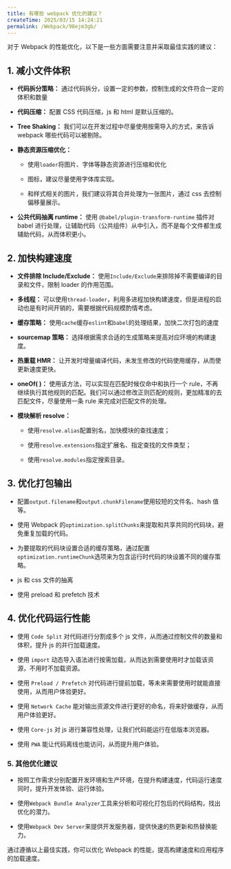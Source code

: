 ```yaml
---
title: 有哪些 webpack 优化的建议？
createTime: 2025/03/15 14:24:21
permalink: /Webpack/98ejm3gb/
---
```


对于 Webpack 的性能优化，以下是一些方面需要注意并采取最佳实践的建议：

## 1. 减小文件体积

- **代码拆分策略：** 通过代码拆分，设置一定的参数，控制生成的文件符合一定的体积和数量

- **代码压缩：** 配置 CSS 代码压缩，js 和 html 是默认压缩的。

- **Tree Shaking：** 我们可以在开发过程中尽量使用按需导入的方式，来告诉 webpack 哪些代码可以被剔除。

- **静态资源压缩优化：**

  - 使用`loader`将图片、字体等静态资源进行压缩和优化

  - 图标，建议尽量使用字体库实现。

  - 和样式相关的图片，我们建议将其合并处理为一张图片，通过 css 去控制偏移量展示。

- **公共代码抽离 runtime：** 使用 `@babel/plugin-transform-runtime` 插件对 babel 进行处理，让辅助代码（公共组件）从中引入，而不是每个文件都生成辅助代码，从而体积更小。

## 2. 加快构建速度

- **文件排除 Include/Exclude：** 使用`Include/Exclude`来排除掉不需要编译的目录和文件，限制 loader 的作用范围。

- **多线程：** 可以使用`thread-loader`，利用多进程加快构建速度，但是进程的启动也是有时间开销的，需要根据代码规模酌情考虑。

- **缓存策略：** 使用`cache`缓存`eslint`和`babel`的处理结果，加快二次打包的速度

- **sourcemap 策略：** 选择根据需求合适的生成策略来提高对应环境的构建速度。

- **热重载 HMR：** 让开发时增量编译代码，未发生修改的代码使用缓存，从而使更新速度更快。

- **oneOf( )：** 使用该方法，可以实现在匹配时候仅命中和执行一个 rule，不再继续执行其他规则的匹配。我们可以通过修改正则匹配的规则，更加精准的去匹配文件，尽量使用一条 rule 来完成对匹配文件的处理。

- **模块解析 resolve：**

  - 使用`resolve.alias`配置别名，加快模块的查找速度；

  - 使用`‌resolve.extensions`指定扩展名、指定查找的文件类型；

  - 使用`‌resolve.modules`指定搜索目录。

## 3. 优化打包输出

- 配置`output.filename`和`output.chunkFilename`使用较短的文件名、hash 值等。

- 使用 Webpack 的`optimization.splitChunks`来提取和共享共同的代码块，避免重复加载的代码。

- 为要提取的代码块设置合适的缓存策略，通过配置`optimization.runtimeChunk`选项来为包含运行时代码的块设置不同的缓存策略。

- js 和 css 文件的抽离

- 使用 preload 和 prefetch 技术

## 4. 优化代码运行性能

- 使用 `Code Split` 对代码进行分割成多个 js 文件，从而通过控制文件的数量和体积，提升 js 的并行加载速度。

- 使用 `import` 动态导入语法进行按需加载，从而达到需要使用时才加载该资源，不用时不加载资源。

- 使用 `Preload / Prefetch` 对代码进行提前加载，等未来需要使用时就能直接使用，从而用户体验更好。

- 使用 `Network Cache` 能对输出资源文件进行更好的命名，将来好做缓存，从而用户体验更好。

- 使用 `Core-js` 对 js 进行兼容性处理，让我们代码能运行在低版本浏览器。

- 使用 `PWA` 能让代码离线也能访问，从而提升用户体验。

### 5. 其他优化建议

- 按照工作需求分别配置开发环境和生产环境，在提升构建速度，代码运行速度同时，提升开发体验、运行体验。

- 使用`Webpack Bundle Analyzer`工具来分析和可视化打包后的代码结构，找出优化的潜力。

- 使用`Webpack Dev Server`来提供开发服务器，提供快速的热更新和热替换能力。

通过遵循以上最佳实践，你可以优化 Webpack 的性能，提高构建速度和应用程序的加载速度。
